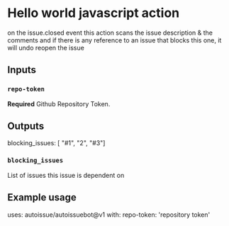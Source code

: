 # Hello world javascript action

on the issue.closed event this action scans the issue description & the comments and if there is any reference to an issue that blocks this one, it will undo reopen the issue

## Inputs

### `repo-token`

**Required** Github Repository Token.

## Outputs
  blocking_issues: [ "#1", "2", "#3"]

### `blocking_issues`

List of issues this issue is dependent on

## Example usage

uses: autoissue/autoissuebot@v1
with:
  repo-token: 'repository token'


